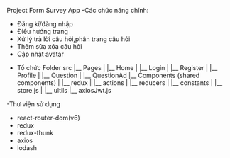 Project Form Survey App
-Các chức năng chính: 
+ Đăng kí/đăng nhập 
+  Điều hướng trang 
+ Xử lý trả lời câu hỏi,phân trang câu hỏi 
+ Thêm sửa xóa câu hỏi 
+ Cập nhật avatar
- Tổ chức Folder
   src
   |__ Pages
   | |__ Home
   | |__ Login
   | |__ Register
   | |__ Profile
   | |__ Question
   | |__ QuestionAd
   |__ Components (shared components)
   |
   |__ redux
   | |__ actions
   | |__ reducers
   | |__ constants
   | |__ store.js
   |
   |__ ultils
      |__ axiosJwt.js

-Thư viện sử dụng 
+ react-router-dom(v6) 
+ redux 
+ redux-thunk 
+ axios 
+ lodash
